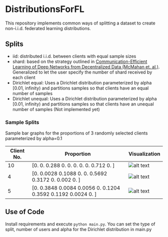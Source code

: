 # DistributionsForFL
This repository implements common ways of splitting a dataset to create non-i.i.d. federated learning distributions.

## Splits
* iid: distributed i.i.d. between clients with equal sample sizes
* shard: based on the strategy outlined in [Communication-Efficient Learning of Deep Networks from 
  Decentralized Data (McMahan et. al.)](https://arxiv.org/abs/1602.05629). Generalized to let the user specify the 
  number of shard received by each client
* Dirichlet equal: Uses a Dirichlet distribution parameterized by alpha [0.01, infinity) and partitions samples so that
  clients have an equal number of samples
* Dirichlet unequal: Uses a Dirichlet distribution parameterized by alpha [0.01, infinity) and partitions samples so that
  clients have an unequal number of samples (Not implemented yet)
  
### Sample Splits
Sample bar graphs for the proportions of 3 randomly selected clients parameterized by alpha=0.1

|Client No.|Proportion|Visualization|
|----------|----------|-------------|
|10|[0.    0.    0.288 0.    0.    0.    0.    0.    0.712 0.   ]|![alt text](https://github.com/GwenLegate/DistributionsForFL/blob/main/propImages/prop10.png?raw=true)|
|4|[0.     0.0028 0.1088 0.     0.     0.5692 0.3172 0.     0.002  0.    ]|![alt text](https://github.com/GwenLegate/DistributionsForFL/blob/main/propImages/prop4.png?raw=true)|
|5|[0.     0.3848 0.0084 0.0056 0.     0.1204 0.3592 0.1192 0.0024 0.    ]|![alt text](https://github.com/GwenLegate/DistributionsForFL/blob/main/propImages/prop5.png?raw=true)|
  
## Use of Code
Install requirements and execute `python main.py`. You can set the type of split, number of users and alpha for the 
Dirichlet distribution in main.py 